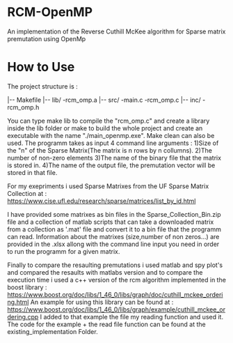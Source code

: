 # RCM-OpenMP
An implementation of the Reverse Cuthill McKee algorithm for Sparse matrix premutation using OpenMp

# How to Use

The project structure is :

|-- Makefile
|-- lib/
         -rcm_omp.a
|-- src/
        -main.c
        -rcm_omp.c
|-- inc/
        -rcm_omp.h

You can type make lib to compile the "rcm_omp.c" and create a library inside the lib folder or make to build the whole project and create an executable with the name "./main_openmp.exe".
Make clean can also be used.
The programm takes as input 4 command line arguments :
  1)Size of the "n" of the Sparse Matrix(The matrix is n rows by n collumns).
  2)The number of non-zero elements
  3)The name of the binary file that the matrix is stored in.
  4)The name of the output file, the premutation vector will be stored in that file.
 
 For my exepriments i used Sparse Matrixes from the UF Sparse Matrix Collection at : https://www.cise.ufl.edu/research/sparse/matrices/list_by_id.html
 
 I have provided some matrixes as bin files in the Sparse_Collection_Bin.zip file and a collection of matlab scripts that can take 
 a downloaded matrix from a collection as '.mat' file and convert it to a bin file that the programm can read.
 Information about the matrixes (size,number of non zeros...) are provided in the .xlsx allong with the command line input you need in order to run the programm for a given matrix.
 
 Finally to compare the resaulting premutations i used matlab and spy plot's and compared the resaults with matlabs version
 and to compare the execution time i used a c++ version of the rcm algorithm implemented in the boost library :
 https://www.boost.org/doc/libs/1_46_0/libs/graph/doc/cuthill_mckee_ordering.html
 An example for using this library can be found at : https://www.boost.org/doc/libs/1_46_0/libs/graph/example/cuthill_mckee_ordering.cpp
 I added to that example the file my reading function and used it. The code for the example + the read file function can be found at the existing_implementation Folder.
 
